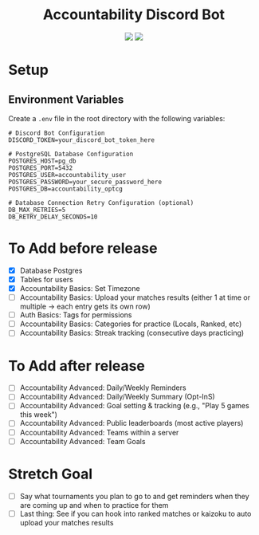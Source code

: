 <h1 align="center">
  Accountability Discord Bot
  <br>
</h1>

<p align="center">
  <a href="https://opensource.org/licenses/MIT"><img src="https://img.shields.io/badge/License-MIT-green.svg"></a>
  <a href="https://twitter.com/adamjsturge"><img src="https://img.shields.io/twitter/follow/adamjsturge.svg?logo=twitter"></a>
</p>

# Setup

## Environment Variables

Create a `.env` file in the root directory with the following variables:

```
# Discord Bot Configuration
DISCORD_TOKEN=your_discord_bot_token_here

# PostgreSQL Database Configuration
POSTGRES_HOST=pg_db
POSTGRES_PORT=5432
POSTGRES_USER=accountability_user
POSTGRES_PASSWORD=your_secure_password_here
POSTGRES_DB=accountability_optcg

# Database Connection Retry Configuration (optional)
DB_MAX_RETRIES=5
DB_RETRY_DELAY_SECONDS=10
```

# To Add before release

- [x] Database Postgres
- [x] Tables for users
- [x] Accountability Basics: Set Timezone
- [ ] Accountability Basics: Upload your matches results (either 1 at time or multiple -> each entry gets its own row)
- [ ] Auth Basics: Tags for permissions
- [ ] Accountability Basics: Categories for practice (Locals, Ranked, etc)
- [ ] Accountability Basics: Streak tracking (consecutive days practicing)

# To Add after release

- [ ] Accountability Advanced: Daily/Weekly Reminders
- [ ] Accountability Advanced: Daily/Weekly Summary (Opt-InS)
- [ ] Accountability Advanced: Goal setting & tracking (e.g., "Play 5 games this week")
- [ ] Accountability Advanced: Public leaderboards (most active players)
- [ ] Accountability Advanced: Teams within a server
- [ ] Accountability Advanced: Team Goals

# Stretch Goal

- [ ] Say what tournaments you plan to go to and get reminders when they are coming up and when to practice for them
- [ ] Last thing: See if you can hook into ranked matches or kaizoku to auto upload your matches results
